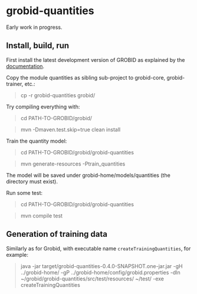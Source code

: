 # grobid-quantities

Early work in progress.

## Install, build, run

First install the latest development version of GROBID as explained by the [documentation](http://grobid.readthedocs.org).

Copy the module quantities as sibling sub-project to grobid-core, grobid-trainer, etc.:
> cp -r grobid-quantities grobid/

Try compiling everything with:
> cd PATH-TO-GROBID/grobid/

> mvn -Dmaven.test.skip=true clean install

Train the quantity model:
> cd PATH-TO-GROBID/grobid/grobid-quantities

> mvn generate-resources -Ptrain_quantities

The model will be saved under grobid-home/models/quantities (the directory must exist).

Run some test: 
> cd PATH-TO-GROBID/grobid/grobid-quantities

> mvn compile test

## Generation of training data

Similarly as for Grobid, with executable name ```createTrainingQuantities```, for example: 

> java -jar target/grobid-quantities-0.4.0-SNAPSHOT.one-jar.jar -gH ../grobid-home/ -gP ../grobid-home/config/grobid.properties -dIn ~/grobid/grobid-quantities/src/test/resources/ ~/test/ -exe createTrainingQuantities 

